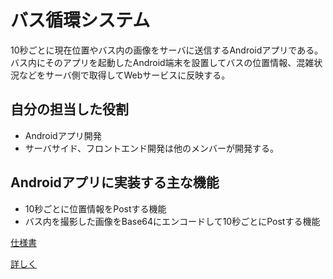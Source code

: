 # バス循環システム
10秒ごとに現在位置やバス内の画像をサーバに送信するAndroidアプリである。
バス内にそのアプリを起動したAndroid端末を設置してバスの位置情報、混雑状況などをサーバ側で取得してWebサービスに反映する。

## 自分の担当した役割
- Androidアプリ開発
- サーバサイド、フロントエンド開発は他のメンバーが開発する。

## Androidアプリに実装する主な機能
- 10秒ごとに位置情報をPostする機能
- バス内を撮影した画像をBase64にエンコードして10秒ごとにPostする機能

[仕様書](https://hackmd.io/s/r1qhjjacX#)

[詳しく](https://qiita.com/TsubasaSato/items/274b4fc814e1372b4178)
